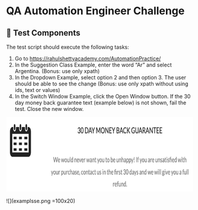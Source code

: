# QA Automation Engineer Challenge

## 🎯 Test Components

The test script should execute the following tasks:
1. Go to https://rahulshettyacademy.com/AutomationPractice/
2. In the Suggestion Class Example, enter the word “Ar” and select Argentina.
(Bonus: use only xpath)
3. In the Dropdown Example, select option 2 and then option 3. The user should be able to
see the change
(Bonus: use only xpath without using ids, text or values)
4. In the Switch Window Example, click the Open Window button. If the 30 day money back
guarantee text (example below) is not shown, fail the test. Close the new window.

</center><img src="example.png" width="600" height="200" /></center>


![](examplsse.png =100x20)



